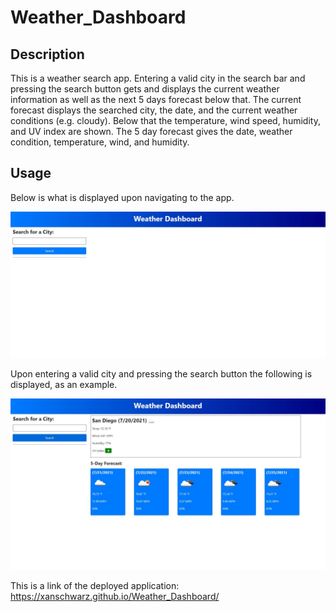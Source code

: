 # Weather_Dashboard

## Description

This is a weather search app. Entering a valid city in the search bar and pressing the search button gets and displays the current weather information as well as the next 5 days forecast below that. The current forecast displays the searched city, the date, and the current weather conditions (e.g. cloudy). Below that the temperature, wind speed, humidity, and UV index are shown. The 5 day forecast gives the date, weather condition, temperature, wind, and humidity.

## Usage

Below is what is displayed upon navigating to the app.

![Picture of initial app, before utilization.](assets/images/initial.JPG)

Upon entering a valid city and pressing the search button the following is displayed, as an example.

![Picture of app displaying results based on example user input.](assets/images/search_results.JPG)

This is a link of the deployed application: https://xanschwarz.github.io/Weather_Dashboard/
